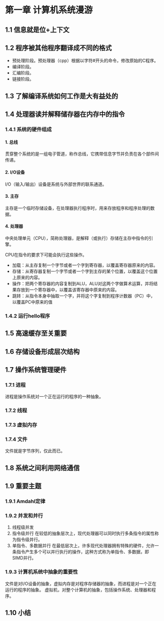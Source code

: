 # 第一章 计算机系统漫游
## 1.1 信息就是位+上下文
## 1.2 程序被其他程序翻译成不同的格式
- 预处理阶段。预处理器（cpp）根据以字符#开头的命令，修改原始的C程序。
- 编译阶段。
- 汇编阶段。
- 链接阶段。
## 1.3 了解编译系统如何工作是大有益处的
## 1.4 处理器读并解释储存器在内存中的指令
### 1.4.1 系统的硬件组成
#### 1. 总线
贯穿整个系统的是一组电子管道，称作总线，它携带信息字节并负责在各个部件间传递。
#### 2. I/O设备
I/O（输入/输出）设备是系统与外部世界的联系通道。
#### 3. 主存
主存是一个临时存储设备，在处理器执行程序时，用来存放程序和程序处理的数据。
#### 4. 处理器
中央处理单元（CPU），简称处理器，是解释（或执行）存储在主存中指令的引擎。

CPU在指令的要求下可能会执行这些操作。
- 加载：从主存复制一个字节或者一个字到寄存器，以覆盖寄存器原来的内容。
- 存储：从寄存器复制一个字节或者一个字到主存的某个位置，以覆盖这个位置上原来的内容。
- 操作：把两个寄存器的内容复制到ALU，ALU对这两个字做算术运算，并将结果存放到一个寄存器中，以覆盖该寄存器中原来的内容。
- 跳转：从指令本身中抽取一个字，并将这个字复制到程序计数器（PC）中，以覆盖PC中原来的值
### 1.4.2 运行hello程序
## 1.5 高速缓存至关重要
## 1.6 存储设备形成层次结构
## 1.7 操作系统管理硬件
### 1.7.1 进程
进程是操作系统对一个正在运行的程序的一种抽象。
### 1.7.2 线程
### 1.7.3 虚拟内存
### 1.7.4 文件
文件就是字节序列，仅此而已。
## 1.8 系统之间利用网络通信
## 1.9 重要主题
### 1.9.1 Amdahl定律
### 1.9.2 并发和并行
1. 线程级并发
2. 指令级并行
    在较低的抽象层次上，现代处理器可以同时执行多条指令的属性称为指令级并行。
3. 单指令、多数据并行
    在最低层次上，许多现代处理器拥有特殊的硬件，允许一条指令产生多个可以并行执行的操作，这种方式称为单指令、多数据，即SIMD并行。
### 1.9.3 计算机系统中抽象的重要性
文件是对I/O设备的抽象，虚拟内存是对程序存储器的抽象，而进程是对一个正在运行的程序的抽象。
虚拟机，对整个计算机的抽象，包括操作系统、处理器和程序。
## 1.10 小结